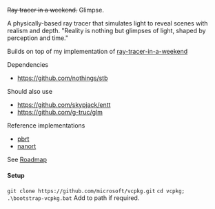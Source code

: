 ~~Ray tracer in a weekend.~~
Glimpse.

A physically-based ray tracer that simulates light to reveal scenes with realism and depth.
"Reality is nothing but glimpses of light, shaped by perception and time."

Builds on top of my implementation of [ray-tracer-in-a-weekend](https://github.com/NitishPuri/ray-tracer-in-a-weekend)




Dependencies

- https://github.com/nothings/stb

Should also use

- https://github.com/skypjack/entt
- https://github.com/g-truc/glm

Reference implementations

- [pbrt](https://github.com/mmp/pbrt-v4)
- [nanort](https://github.com/lighttransport/nanort?tab=readme-ov-file)




See [Roadmap](ROADMAP.md)


#### Setup

`git clone https://github.com/microsoft/vcpkg.git`
`cd vcpkg; .\bootstrap-vcpkg.bat`
Add to path if required.

